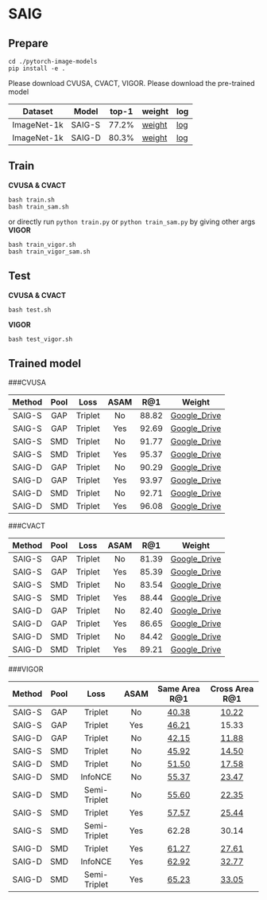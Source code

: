 # SAIG


## Prepare


```
cd ./pytorch-image-models
pip install -e .
```
Please download CVUSA, CVACT, VIGOR.
Please download the pre-trained model 

|  Dataset   |  Model   | top-1  | weight | log |
|  ---- |  ----  | ----  | ---- | ---- |
|  ImageNet-1k | SAIG-S  | 77.2% | [weight](https://drive.google.com/file/d/1kkWxma0lTwK-0PjW4A_3AqpU6Rd7ByWT/view?usp=sharing) | [log](https://drive.google.com/file/d/1-wDQSbG11n6XOJyDiNaRs4rNVt7gRCEk/view?usp=sharing) |  
| ImageNet-1k  | SAIG-D   | 80.3% | [weight](https://drive.google.com/file/d/1-cXq1ebBRmTLNeHdMtOR53CZkbLqHuCh/view?usp=sharing) |  [log](https://drive.google.com/file/d/1Eaz3VT5uH1-3gqEIxDmBaKkAjU-__Qyz/view?usp=sharing)|

## Train
**CVUSA & CVACT**
```shell
bash train.sh
bash train_sam.sh
```
or directly run ```python train.py```  or ```python train_sam.py``` by giving other args
**VIGOR**
```shell
bash train_vigor.sh
bash train_vigor_sam.sh
```

## Test
**CVUSA & CVACT**
```shell
bash test.sh
```
**VIGOR**
```shell
bash test_vigor.sh
```

## Trained model





###CVUSA

|  Method  | Pool   |Loss   | ASAM | R@1 | Weight|
| :------:  |:-----:  | :------:| :------:|:-----:|:-----:|
|  SAIG-S  | GAP    | Triplet| No |88.82 | [Google_Drive](https://drive.google.com/file/d/1ySHh0mVTH0rUpZwGCY6WvcyPd6uwP03D/view?usp=sharing)|
|  SAIG-S  | GAP    | Triplet| Yes | 92.69 |[Google_Drive](https://drive.google.com/file/d/1-od2pxMFGM0uJcnWBBbHxTKSnshKG_lM/view?usp=sharing)  |
|  SAIG-S  | SMD    | Triplet| No | 91.77 | [Google_Drive](https://drive.google.com/file/d/1El6LUsVD9XpSAms0ikhqKw5JCC3unbP-/view?usp=sharing) |
|  SAIG-S  | SMD    | Triplet| Yes | 95.37 | [Google_Drive](https://drive.google.com/file/d/1HFkQgwp-YEFIwZlDbF57FCqHiP0XtnER/view?usp=sharing) |
|  SAIG-D  | GAP    | Triplet| No | 90.29  | [Google_Drive](https://drive.google.com/file/d/1ANQ1HVP7F_y0lDRVn3xg5K_Xs43H5l34/view?usp=sharing) |
|  SAIG-D  | GAP    | Triplet| Yes | 93.97  | [Google_Drive](https://drive.google.com/file/d/188BOFyj9YolOr9XbFi8WKISfsSAmrlcG/view?usp=sharing) |
|  SAIG-D  | SMD    | Triplet| No | 92.71 | [Google_Drive](https://drive.google.com/file/d/1HqfFb69-lsHe6qqwMoN6kKw8RUhdErP4/view?usp=sharing) |
|  SAIG-D  | SMD    | Triplet| Yes | 96.08 |[Google_Drive](https://drive.google.com/file/d/1pA2cHnusLRL1E2A6X85ia-rBAJ5rdAZS/view?usp=sharing)  |

###CVACT

|  Method  | Pool   |Loss   | ASAM | R@1 | Weight|
| :------:  |:-----:  | :------:| :------:|:-----:|:-----:|
|  SAIG-S  | GAP    | Triplet| No |81.39 | [Google_Drive](https://drive.google.com/file/d/1SMmN-HFpuDKCkrEfy44ciShduo3cdVmU/view?usp=sharing) |
|  SAIG-S  | GAP    | Triplet| Yes | 85.39 |[Google_Drive](https://drive.google.com/file/d/1BmqG3v2442LTRQedRt5-ghpHIxLZvPBq/view?usp=sharing)  |
|  SAIG-S  | SMD    | Triplet| No | 83.54 | [Google_Drive](https://drive.google.com/file/d/1KMqAunG4z0x8c1y3QsLsh8hqueJNnJcZ/view?usp=sharing) |
|  SAIG-S  | SMD    | Triplet| Yes | 88.44 | [Google_Drive](https://drive.google.com/file/d/1L0-QlbDKxp60lQ1Auo7xupgrpzFhY5S5/view?usp=sharing) |
|  SAIG-D  | GAP    | Triplet| No | 82.40  | [Google_Drive](https://drive.google.com/file/d/1BJD7WaBx2s5tvVxG8nPdNEomBP8ugMZk/view?usp=sharing) |
|  SAIG-D  | GAP    | Triplet| Yes | 86.65  | [Google_Drive](https://drive.google.com/file/d/1RgO8qJu0BiEjUL2eoI9o18asJOd6JbEW/view?usp=sharing) |
|  SAIG-D  | SMD    | Triplet| No | 84.42 | [Google_Drive](https://drive.google.com/file/d/1mHDHmJhJ-UTOWndHy0V8Wp6hAcf0cxS8/view?usp=sharing) |
|  SAIG-D  | SMD    | Triplet| Yes | 89.21 | [Google_Drive](https://drive.google.com/file/d/18-Zf2DsjToLqUbRHJwhzuj-F2PcoSUcq/view?usp=sharing) |

###VIGOR

|  Method  | Pool   |Loss   | ASAM | Same Area R@1 | Cross Area R@1 |
| :------:  |:-----:  | :------:| :------:|:-----:|:-----:|
|  SAIG-S  | GAP    | Triplet| No |[40.38](https://drive.google.com/file/d/1B0CBrAxz8Gpbb5zeqcMxjvhgebMABlPM/view?usp=sharing) | [10.22](https://drive.google.com/file/d/17-3bFGc5Dx01jCB9FR4WOVSr3EQcIBtv/view?usp=sharing) |
|  SAIG-S  | GAP    | Triplet| Yes|[46.21](https://drive.google.com/file/d/1Lbhy1MBGMh4w_omNyaUp9ttOHG9jpnPk/view?usp=sharing) | 15.33 |
|  SAIG-D  | GAP | Triplet| No | [42.15](https://drive.google.com/file/d/1yBXADggZzSfZOItsUXBjpYXPwL9ZCQr-/view?usp=sharing)|[11.88](https://drive.google.com/file/d/1kMkG15VyTz8lfWLlGd0-SYUVg2tdSq-3/view?usp=sharing)|
|  SAIG-S  | SMD | Triplet| No | [45.92](https://drive.google.com/file/d/1qzsS0bmc_mDDVVqI15KiHxhkw1UngHOM/view?usp=sharing) | [14.50](https://drive.google.com/file/d/1GDOHSMjaG3_9xEcbOMzhU5gXdFXl5M42/view?usp=sharing) |
|  SAIG-D  | SMD    | Triplet| No | [51.50](https://drive.google.com/file/d/1YKGq0q5NJ5gtqJcoOCmUD1OuZgy5e8js/view?usp=sharing) | [17.58](https://drive.google.com/file/d/1x3MZgFWJzMSOsYzIRux6ZpaZk8rNhOmn/view?usp=sharing) |
|  SAIG-D  | SMD    | InfoNCE| No |  [55.37](https://drive.google.com/file/d/1TXlFq3Ut9wec-CGuov2zpzy5E4_4BqjZ/view?usp=sharing) | [23.47](https://drive.google.com/file/d/1CceYz5x05FU2SdT4N6Ahuu5mIytzh2lm/view?usp=sharing) |
|  SAIG-D  | SMD    | Semi-Triplet| No | [55.60](https://drive.google.com/file/d/1HrlHTPbyNz1MhVkxZ0iT-Ax1AOi5m8h4/view?usp=sharing)  | [22.35](https://drive.google.com/file/d/1IZXDp3CMdwq9A_HLtBHK8vDe6Dh8dqVF/view?usp=sharing) |
|  SAIG-S  | SMD    | Triplet| Yes | [57.57](https://drive.google.com/file/d/1SPXqW09CAP81RU9CaQo-7Rb68-k53XnX/view?usp=sharing)  | [25.44](https://drive.google.com/file/d/17PKE0yo-yYL8zrAlr6KIrQloQbcfku2e/view?usp=sharing)  |
|  SAIG-S  | SMD    | Semi-Triplet| Yes | 62.28 | 30.14 |
|  SAIG-D  | SMD    | Triplet| Yes | [61.27](https://drive.google.com/file/d/1zjRyyWiMAzbxMc9Z5fDEM9yQwrWsHdvA/view?usp=sharing) | [27.61](https://drive.google.com/file/d/1eJ_1vvrPiO-yvA1-xo2Ga6SrGXf5vrTb/view?usp=sharing) |
|  SAIG-D  | SMD    | InfoNCE| Yes | [62.92](https://drive.google.com/file/d/1pBSjQIKIGiHXgAjXz7s7T0doMviSYN_D/view?usp=sharing) | [32.77](https://drive.google.com/file/d/1TomIoZERJrEh_1lzndmmJbNFiOx06mUx/view?usp=sharing) |
|  SAIG-D  | SMD    | Semi-Triplet| Yes | [65.23](https://drive.google.com/file/d/1RmkWDiEqVMZvSAvaQM8RHipRfT_9mq_f/view?usp=sharing) | [33.05](https://drive.google.com/file/d/1phM2Kj3-8L0gwhNSStVJ8JwLmEmB9Uxf/view?usp=sharing) |

